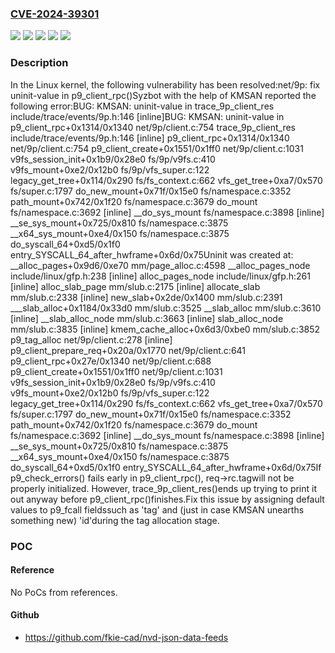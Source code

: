 ### [CVE-2024-39301](https://cve.mitre.org/cgi-bin/cvename.cgi?name=CVE-2024-39301)
![](https://img.shields.io/static/v1?label=Product&message=Linux&color=blue)
![](https://img.shields.io/static/v1?label=Version&message=&color=brightgreen)
![](https://img.shields.io/static/v1?label=Version&message=3.2%20&color=brightgreen)
![](https://img.shields.io/static/v1?label=Version&message=348b59012e5c6402741d067cf6eeeb6271999d06%20&color=brightgreen)
![](https://img.shields.io/static/v1?label=Vulnerability&message=n%2Fa&color=blue)

### Description

In the Linux kernel, the following vulnerability has been resolved:net/9p: fix uninit-value in p9_client_rpc()Syzbot with the help of KMSAN reported the following error:BUG: KMSAN: uninit-value in trace_9p_client_res include/trace/events/9p.h:146 [inline]BUG: KMSAN: uninit-value in p9_client_rpc+0x1314/0x1340 net/9p/client.c:754 trace_9p_client_res include/trace/events/9p.h:146 [inline] p9_client_rpc+0x1314/0x1340 net/9p/client.c:754 p9_client_create+0x1551/0x1ff0 net/9p/client.c:1031 v9fs_session_init+0x1b9/0x28e0 fs/9p/v9fs.c:410 v9fs_mount+0xe2/0x12b0 fs/9p/vfs_super.c:122 legacy_get_tree+0x114/0x290 fs/fs_context.c:662 vfs_get_tree+0xa7/0x570 fs/super.c:1797 do_new_mount+0x71f/0x15e0 fs/namespace.c:3352 path_mount+0x742/0x1f20 fs/namespace.c:3679 do_mount fs/namespace.c:3692 [inline] __do_sys_mount fs/namespace.c:3898 [inline] __se_sys_mount+0x725/0x810 fs/namespace.c:3875 __x64_sys_mount+0xe4/0x150 fs/namespace.c:3875 do_syscall_64+0xd5/0x1f0 entry_SYSCALL_64_after_hwframe+0x6d/0x75Uninit was created at: __alloc_pages+0x9d6/0xe70 mm/page_alloc.c:4598 __alloc_pages_node include/linux/gfp.h:238 [inline] alloc_pages_node include/linux/gfp.h:261 [inline] alloc_slab_page mm/slub.c:2175 [inline] allocate_slab mm/slub.c:2338 [inline] new_slab+0x2de/0x1400 mm/slub.c:2391 ___slab_alloc+0x1184/0x33d0 mm/slub.c:3525 __slab_alloc mm/slub.c:3610 [inline] __slab_alloc_node mm/slub.c:3663 [inline] slab_alloc_node mm/slub.c:3835 [inline] kmem_cache_alloc+0x6d3/0xbe0 mm/slub.c:3852 p9_tag_alloc net/9p/client.c:278 [inline] p9_client_prepare_req+0x20a/0x1770 net/9p/client.c:641 p9_client_rpc+0x27e/0x1340 net/9p/client.c:688 p9_client_create+0x1551/0x1ff0 net/9p/client.c:1031 v9fs_session_init+0x1b9/0x28e0 fs/9p/v9fs.c:410 v9fs_mount+0xe2/0x12b0 fs/9p/vfs_super.c:122 legacy_get_tree+0x114/0x290 fs/fs_context.c:662 vfs_get_tree+0xa7/0x570 fs/super.c:1797 do_new_mount+0x71f/0x15e0 fs/namespace.c:3352 path_mount+0x742/0x1f20 fs/namespace.c:3679 do_mount fs/namespace.c:3692 [inline] __do_sys_mount fs/namespace.c:3898 [inline] __se_sys_mount+0x725/0x810 fs/namespace.c:3875 __x64_sys_mount+0xe4/0x150 fs/namespace.c:3875 do_syscall_64+0xd5/0x1f0 entry_SYSCALL_64_after_hwframe+0x6d/0x75If p9_check_errors() fails early in p9_client_rpc(), req->rc.tagwill not be properly initialized. However, trace_9p_client_res()ends up trying to print it out anyway before p9_client_rpc()finishes.Fix this issue by assigning default values to p9_fcall fieldssuch as 'tag' and (just in case KMSAN unearths something new) 'id'during the tag allocation stage.

### POC

#### Reference
No PoCs from references.

#### Github
- https://github.com/fkie-cad/nvd-json-data-feeds

